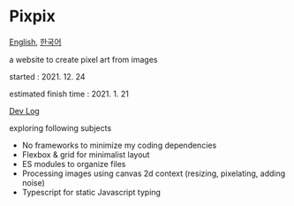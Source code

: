 # Pixpix
[English](README.md), [한국어](README.ko.md)

a website to create pixel art from images

started : 2021. 12. 24

estimated finish time : 2021. 1. 21 

[Dev Log](https://github.com/spirited-hunger/pixelizer/projects/1)

exploring following subjects 
- No frameworks to minimize my coding dependencies
- Flexbox & grid for minimalist layout
- ES modules to organize files
- Processing images using canvas 2d context (resizing, pixelating, adding noise)
- Typescript for static Javascript typing
